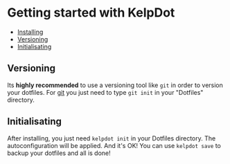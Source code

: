 # Getting started with KelpDot

- [Installing](./install.md) <!--Just in case-->
- [Versioning](#versioning)
- [Initialisating](#initialisating)

## Versioning

Its **highly recommended** to use a versioning tool like `git` in order to version your dotfiles. For [git](https://git-scm.org) you just need to type `git init` in your "Dotfiles" directory.

## Initialisating

After installing, you just need `kelpdot init` in your Dotfiles directory. The autoconfiguration will be applied. And it's OK! You can use `kelpdot save` to backup your dotfiles and all is done!
